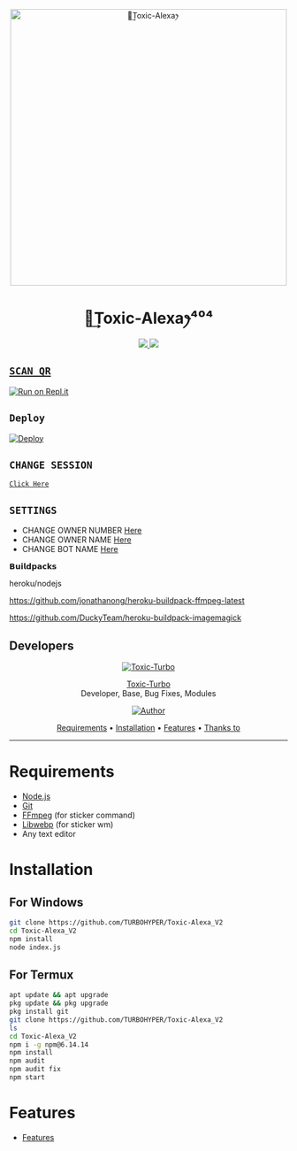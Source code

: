 <div align="center">
<img src="https://telegra.ph/file/56c7adc490d2797f7efc6.jpg" alt="ꪶ͢Toxic-Alexaꫂ⁩" width="500" />

#  ꪶ͢Toxic-Alexaꫂ⁩⁴⁰⁴
</div>
<p align="center">
  <a href="https://instagram.com/toxic_turbo777"><img src="https://img.shields.io/badge/Instagram-E4405F?style=for-the-badge&logo=instagram&logoColor=white"/> 
  <a href="https://wa.me/916380260672"><img src="https://img.shields.io/badge/WhatsApp-25D366?style=for-the-badge&logo=whatsapp&logoColor=white" />
</p>

## `SCAN QR`

[![Run on Repl.it](https://repl.it/badge/github/quiec/whatsAlfa)](https://replit.com/@TURBOHYPER/Toxic-AlexaV2?v=1)

## `Deploy`
[![Deploy](https://www.herokucdn.com/deploy/button.svg)](https://heroku.com/deploy?template=https://github.com/Legend830/Toxic-Alexa_V2)

 ## `CHANGE SESSION`

[`Click Here`](https://github.com/TURBOHYPER/Toxic-Alexa_V2/blob/master/QRnya.json)

## `SETTINGS`

- CHANGE OWNER NUMBER [Here](https://github.com/TURBOHYPER/Toxic-Alexa_V2/blob/master/settings.json)
- CHANGE OWNER NAME [Here](https://github.com/TURBOHYPER/Toxic-Alexa_V2/blob/master/settings.json)
- CHANGE BOT NAME [Here](https://github.com/TURBOHYPER/Toxic-Alexa_V2/blob/master/settings.json)

    
𝗕𝘂𝗶𝗹𝗱𝗽𝗮𝗰𝗸𝘀

heroku/nodejs

https://github.com/jonathanong/heroku-buildpack-ffmpeg-latest

https://github.com/DuckyTeam/heroku-buildpack-imagemagick

## Developers
  <div align="center">
    
  [![Toxic-Turbo](https://github.com/TURBOHYPER.png?size=100)](https://github.com/TURBOHYPER)

[Toxic-Turbo](https://github.com/TURBOHYPER)        
Developer, Base, Bug Fixes, Modules

  
<p align="center">
  <a href="https://github.com/TURBOHYPER"><img title="Author" src="https://img.shields.io/badge/Author-TURBOHYPER-orange.svg?style=for-the-badge&logo=github" /></a>

<p align="center">
  <a href="https://github.com/TURBOHYPER/Toxic-Alexa_V2#requirements">Requirements</a> •
  <a href="https://github.com/TURBOHYPER/Toxic-Alexa_V2#instalasi">Installation</a> •
  <a href="https://github.com/TURBOHYPER/Toxic-Alexa_V2#features">Features</a> •
  <a href="https://github.com/TURBOHYPER/Toxic-Alexa_V2#thanks-to">Thanks to</a>
</p>
</div>


---



# Requirements
* [Node.js](https://nodejs.org/en/)
* [Git](https://git-scm.com/downloads)
* [FFmpeg](https://github.com/BtbN/FFmpeg-Builds/releases) (for sticker command)
* [Libwebp](https://developers.google.com/speed/webp/download) (for sticker wm)
* Any text editor

# Installation
## For Windows
```bash
git clone https://github.com/TURBOHYPER/Toxic-Alexa_V2
cd Toxic-Alexa_V2
npm install
node index.js
```
## For Termux
```bash
apt update && apt upgrade
pkg update && pkg upgrade
pkg install git
git clone https://github.com/TURBOHYPER/Toxic-Alexa_V2
ls
cd Toxic-Alexa_V2
npm i -g npm@6.14.14
npm install
npm audit
npm audit fix
npm start
```

# Features
- [Features](https://github.com/TURBOHYPER/Toxic-Alexa_V2/blob/master/Bosco.js)
